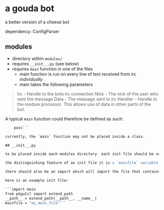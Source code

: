 # a gouda bot

a better version of a cheese bot

dependency: ConfigParser

## modules

* directory within `modules/`
* requires `__init__.py` (see below)
* requires `main` function in one of the files
  * main function is run on every line of text received from irc *individually*
  * main takes the following parameters

> Irc - Handle to the bots irc connection
> Nick - The nick of the user who sent the message
> Data - The message sent to irc
> Handler - Handle to the module processor. This allows use of data in other parts of the bot.

A typical `main` function could therefore be defined as such:

```def main(irc, nick, data, handler):
    pass```

currently, the `main` function may not be placed inside a class.

## __init__.py

to be placed inside each modules directory. each init file should be very similar to the others.

the distinguishing feature of an init file it is's `mainfile` variable which is a string named as the file which contains the module's `main` function (without .py). this is used to call the `main` function declared as above.

there should also be an import which will import the file that contains the `main` function.

here is an example init file:

```import main
from pkgutil import extend_path
__path__ = extend_path(__path__, __name__)
mainfile = "my_main_file"```
